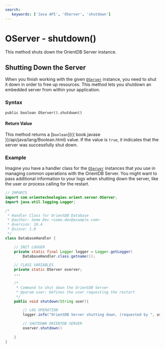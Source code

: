 ```yaml
---
search:
   keywords: ['Java API', 'OServer', 'shutdown']
---
```


# OServer - shutdown()

This method shuts down the OrientDB Server instance.

## Shutting Down the Server

When you finish working with the given [`OServer`](Java-Ref-OServer.md) instance, you need to shut it down in order to free up resources.  This method lets you shutdown an embedded server from within your application.

### Syntax

```
public boolean OServer().shutdown()
```

#### Return Value

This method returns a [`boolean`]({{ book.javase }}/api/java/lang/Boolean.html) value. If the value is `true`, it indicates that the server was successfully shut down.


### Example

Imagine you have a handler class for the [`OServer`](Java-Ref-OServer.md) instances that you use in managing common operations with the OrientDB Server.  You might want to pass additional information to your logs when shutting down the server, like the user or process calling for the restart.


```java
// IMPORTS 
import com.orientechnologies.orient.server.OServer;
import java.util.logging.Logger;

/*
 * Handler Class for OrientDB Database 
 * @author: Some Dev <some.dev@example.com>
 * @version: 10.4
 * @since: 1.0
 */
class DatabaseHandler {

	// INIT LOGGER
	private static final Logger logger = Logger.getLogger(
		DatabaseHandler.class.getname());

	// CLASS VARIABLES
	private static OServer oserver;
	...

	/*
	 * Command to shut down the OrientDB Server
	 * @param user: Defines the user requesting the restart
	 */
	public void shutdown(String user){

		// LOG OPERATION
		logger.info("OrientDB Server shutting down, (requested by ", user, ")");

		// SHUTDOWN ORIENTDB SERVER
		oserver.shutdown()
	
	}
}
```


